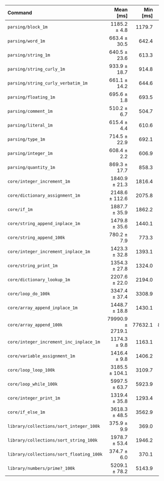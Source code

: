 | Command | Mean [ms] | Min [ms] | Max [ms] |
|:---|---:|---:|---:|
| `parsing/block_1m` | 1185.2 ± 4.8 | 1179.7 | 1188.7 | 3.16 ± 0.05 |
| `parsing/word_1m` | 663.4 ± 30.5 | 642.4 | 698.4 | 1.77 ± 0.09 |
| `parsing/string_1m` | 640.5 ± 23.6 | 613.3 | 655.0 | 1.71 ± 0.07 |
| `parsing/string_curly_1m` | 933.9 ± 18.7 | 914.8 | 952.2 | 2.49 ± 0.06 |
| `parsing/string_curly_verbatim_1m` | 661.1 ± 14.2 | 644.6 | 670.1 | 1.76 ± 0.05 |
| `parsing/floating_1m` | 695.6 ± 1.8 | 693.5 | 697.0 | 1.86 ± 0.03 |
| `parsing/comment_1m` | 510.2 ± 6.7 | 504.7 | 517.6 | 1.36 ± 0.03 |
| `parsing/literal_1m` | 615.4 ± 4.4 | 610.6 | 619.1 | 1.64 ± 0.03 |
| `parsing/type_1m` | 714.5 ± 22.9 | 692.1 | 737.8 | 1.91 ± 0.07 |
| `parsing/integer_1m` | 608.4 ± 2.2 | 606.9 | 610.9 | 1.62 ± 0.03 |
| `parsing/quantity_1m` | 869.3 ± 17.7 | 858.3 | 889.8 | 2.32 ± 0.06 |
| `core/integer_increment_1m` | 1840.9 ± 21.3 | 1816.4 | 1855.5 | 4.91 ± 0.10 |
| `core/dictionary_assignment_1m` | 2148.6 ± 112.6 | 2075.8 | 2278.3 | 5.73 ± 0.31 |
| `core/if_1m` | 1887.7 ± 35.9 | 1862.2 | 1928.7 | 5.04 ± 0.12 |
| `core/string_append_inplace_1m` | 1479.8 ± 35.6 | 1440.1 | 1508.9 | 3.95 ± 0.11 |
| `core/string_append_100k` | 780.2 ± 7.9 | 773.3 | 788.8 | 2.08 ± 0.04 |
| `core/integer_increment_inplace_1m` | 1423.3 ± 32.8 | 1393.1 | 1458.1 | 3.80 ± 0.11 |
| `core/string_print_1m` | 1354.3 ± 27.8 | 1324.0 | 1378.7 | 3.61 ± 0.09 |
| `core/dictionary_lookup_1m` | 2207.6 ± 22.0 | 2194.0 | 2233.0 | 5.89 ± 0.11 |
| `core/loop_do_100k` | 3347.4 ± 37.4 | 3308.9 | 3383.7 | 8.93 ± 0.17 |
| `core/array_append_inplace_1m` | 1448.7 ± 18.8 | 1430.1 | 1467.6 | 3.87 ± 0.08 |
| `core/array_append_100k` | 79990.9 ± 2719.1 | 77632.1 | 82964.8 | 213.49 ± 8.01 |
| `core/integer_increment_inc_inplace_1m` | 1174.3 ± 9.8 | 1163.1 | 1181.5 | 3.13 ± 0.06 |
| `core/variable_assignment_1m` | 1416.4 ± 9.8 | 1406.2 | 1425.9 | 3.78 ± 0.07 |
| `core/loop_loop_100k` | 3185.5 ± 104.1 | 3109.7 | 3304.2 | 8.50 ± 0.31 |
| `core/loop_while_100k` | 5997.5 ± 63.7 | 5923.9 | 6036.3 | 16.01 ± 0.31 |
| `core/integer_print_1m` | 1319.4 ± 35.8 | 1293.4 | 1360.2 | 3.52 ± 0.11 |
| `core/if_else_1m` | 3618.3 ± 48.5 | 3562.9 | 3653.0 | 9.66 ± 0.20 |
| `library/collections/sort_integer_100k` | 375.9 ± 9.9 | 369.0 | 387.3 | 1.00 ± 0.03 |
| `library/collections/sort_string_100k` | 1978.7 ± 53.4 | 1946.2 | 2040.4 | 5.28 ± 0.17 |
| `library/collections/sort_floating_100k` | 374.7 ± 6.0 | 370.1 | 381.4 | 1.00 |
| `library/numbers/prime?_100k` | 5209.1 ± 78.2 | 5143.9 | 5295.8 |
